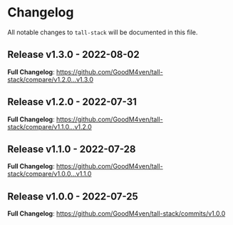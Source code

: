 # Changelog

All notable changes to `tall-stack` will be documented in this file.

## Release v1.3.0 - 2022-08-02

**Full Changelog**: https://github.com/GoodM4ven/tall-stack/compare/v1.2.0...v1.3.0

## Release v1.2.0 - 2022-07-31

**Full Changelog**: https://github.com/GoodM4ven/tall-stack/compare/v1.1.0...v1.2.0

## Release v1.1.0 - 2022-07-28

**Full Changelog**: https://github.com/GoodM4ven/tall-stack/compare/v1.0.0...v1.1.0

## Release v1.0.0 - 2022-07-25

**Full Changelog**: https://github.com/GoodM4ven/tall-stack/commits/v1.0.0
